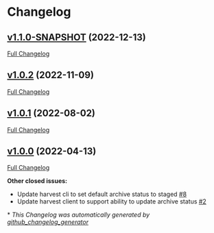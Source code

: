 # Changelog

## [v1.1.0-SNAPSHOT](https://github.com/NASA-PDS/registry-harvest-cli/tree/v1.1.0-SNAPSHOT) (2022-12-13)

[Full Changelog](https://github.com/NASA-PDS/registry-harvest-cli/compare/v1.0.2...v1.1.0-SNAPSHOT)

## [v1.0.2](https://github.com/NASA-PDS/registry-harvest-cli/tree/v1.0.2) (2022-11-09)

[Full Changelog](https://github.com/NASA-PDS/registry-harvest-cli/compare/v1.0.1...v1.0.2)

## [v1.0.1](https://github.com/NASA-PDS/registry-harvest-cli/tree/v1.0.1) (2022-08-02)

[Full Changelog](https://github.com/NASA-PDS/registry-harvest-cli/compare/v1.0.0...v1.0.1)

## [v1.0.0](https://github.com/NASA-PDS/registry-harvest-cli/tree/v1.0.0) (2022-04-13)

[Full Changelog](https://github.com/NASA-PDS/registry-harvest-cli/compare/f21d28932d4e224d97686ac49fc2e4620a8c93fa...v1.0.0)

**Other closed issues:**

- Update harvest cli to set default archive status to staged [\#8](https://github.com/NASA-PDS/registry-harvest-cli/issues/8)
- Update harvest client to support ability to update archive status [\#2](https://github.com/NASA-PDS/registry-harvest-cli/issues/2)



\* *This Changelog was automatically generated by [github_changelog_generator](https://github.com/github-changelog-generator/github-changelog-generator)*
